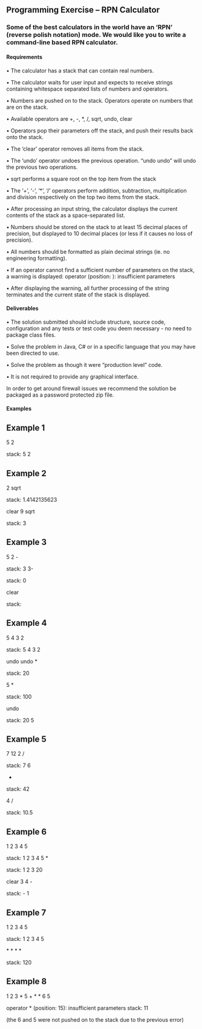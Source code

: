 Programming Exercise – RPN Calculator
------------------------

### Some of the best calculators in the world have an ‘RPN’ (reverse polish notation) mode. We would like you to write a command-line based RPN calculator.

#### Requirements
• The calculator has a stack that can contain real numbers.

• The calculator waits for user input and expects to receive strings containing
whitespace separated lists of numbers and operators.

• Numbers are pushed on to the stack. Operators operate on numbers that are on
the stack.

• Available operators are +, -, *, /, sqrt, undo, clear

• Operators pop their parameters off the stack, and push their results back onto
the stack.

• The ‘clear’ operator removes all items from the stack.

• The ‘undo’ operator undoes the previous operation. “undo undo” will undo the
previous two operations.

• sqrt performs a square root on the top item from the stack

• The ‘+’, ‘-’, ‘*’, ‘/’ operators perform addition, subtraction, multiplication and
division respectively on the top two items from the stack.

• After processing an input string, the calculator displays the current contents of the stack as a space-separated list.

• Numbers should be stored on the stack to at least 15 decimal places of precision, but displayed to 10 decimal places (or less if it causes no loss of precision).

• All numbers should be formatted as plain decimal strings (ie. no engineering formatting).

• If an operator cannot find a sufficient number of parameters on the stack, a warning is displayed:
operator <operator> (position: <pos>): insufficient parameters

• After displaying the warning, all further processing of the string terminates and the current state of the stack is displayed.

#### Deliverables

• The solution submitted should include structure, source code, configuration and any tests or test code you deem necessary - no need to package class files.

• Solve the problem in Java, C# or in a specific language that you may have been directed to use.

• Solve the problem as though it were “production level” code. 

• It is not required to provide any graphical interface.

In order to get around firewall issues we recommend the solution be packaged as a password protected zip file.

#### Examples

Example 1
------------------
5 2

stack: 5 2

Example 2
------------------
2 sqrt

stack: 1.4142135623 

clear 9 sqrt

stack: 3

Example 3
------------------
5 2 - 

stack: 3 3- 

stack: 0 

clear 

stack:

Example 4
------------------
5 4 3 2

stack: 5 4 3 2 

undo undo *
 
stack: 20

5 *

stack: 100 

undo

stack: 20 5

Example 5
------------------
7 12 2 / 

stack: 7 6 

*

stack: 42 

4 /

stack: 10.5

Example 6
------------------
1 2 3 4 5

stack: 1 2 3 4 5 *

stack: 1 2 3 20 

clear 3 4 - 

stack: - 1

Example 7
------------------
1 2 3 4 5

stack: 1 2 3 4 5 

\* * * *

stack: 120

Example 8
------------------
1 2 3 * 5 + * * 6 5

operator * (position: 15): insufficient parameters stack: 11

(the 6 and 5 were not pushed on to the stack due to the previous error)